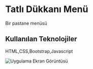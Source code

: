 
# Tatlı Dükkanı Menü
Bir pastane menüsü


## Kullanılan Teknolojiler
HTML,CSS,Bootstrap,Javascript


  


![Uygulama Ekran Görüntüsü](https://im3.ezgif.com/tmp/ezgif-3-989618d7f5.gif)

  

